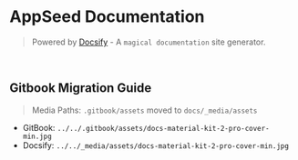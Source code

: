 # AppSeed Documentation

> Powered by [Docsify](https://docsify.js.org/#/) - A `magical documentation` site generator.

<br />

## Gitbook Migration Guide

> Media Paths: `.gitbook/assets` moved to `docs/_media/assets` 

- GitBook: `../../.gitbook/assets/docs-material-kit-2-pro-cover-min.jpg`
- Docsify: `../../_media/assets/docs-material-kit-2-pro-cover-min.jpg`
